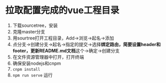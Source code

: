 # 拉取配置完成的vue工程目录

1. 下载sourcetree，安装
2. 克隆master分支
3. 用sourtree打开工程目录，Add->浏览->起名->添加
4. 点分支->创建分支->起名->指定的提交->选择**绑定路由，简要设置header和footer，更新README.md文档**这个->确定->创建分支
5. 在文件资源管理器中打开，打开终端
6. 确保安装nodejs和cnpm
7. `cnpm install`
8. `npm run serve` 运行